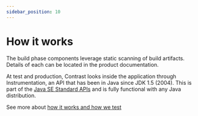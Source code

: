 ```yaml
---
sidebar_position: 10
---
```


# How it works

The build phase components leverage static scanning of build artifacts. Details of each can be located in the product documentation.

At test and production, Contrast looks inside the application through Instrumentation, an API that has been in Java since JDK 1.5 (2004). This is part of the [Java SE Standard APIs](https://docs.oracle.com/en/java/javase/17/docs/api/java.instrument/java/lang/instrument/package-summary.html) and is fully functional with any Java distribution.

See more about [how it works and how we test](../../how-it-works/index)